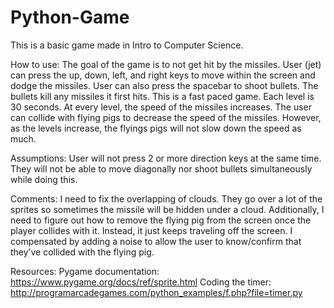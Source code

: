 # Python-Game
This is a basic game made in Intro to Computer Science.

How to use: The goal of the game is to not get hit by the missiles. User (jet) can press the up, down, left, and right keys to move within the screen and dodge the missiles. User can also press the spacebar to shoot bullets. The bullets kill any missiles it first hits. This is a fast paced game. Each level is 30 seconds. At every level, the speed of the missiles increases. The user can collide with flying pigs to decrease the speed of the missiles. However, as the levels increase, the flyings pigs will not slow down the speed as much.

Assumptions: User will not press 2 or more direction keys at the same time. They will not be able to move diagonally nor shoot bullets simultaneously while doing this. 

Comments: I need to fix the overlapping of clouds. They go over a lot of the sprites so sometimes the missile will be hidden under a cloud. Additionally, I need to figure out how to remove the flying pig from the screen once the player collides with it. Instead, it just keeps traveling off the screen. I compensated by adding a noise to allow the user to know/confirm that they’ve collided with the flying pig.

Resources:
Pygame documentation: https://www.pygame.org/docs/ref/sprite.html 
Coding the timer: http://programarcadegames.com/python_examples/f.php?file=timer.py
